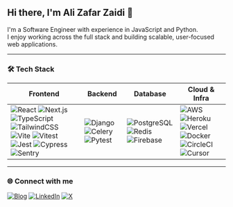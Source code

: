 ## Hi there, I'm Ali Zafar Zaidi 👋

I'm a Software Engineer with experience in JavaScript and Python.  
I enjoy working across the full stack and building scalable, user-focused web applications.  

---

### 🛠️ Tech Stack

| Frontend | Backend | Database | Cloud & Infra |
|----------|---------|----------|---------------|
| ![React](https://img.shields.io/badge/React-20232A?style=for-the-badge&logo=react&logoColor=61DAFB) ![Next.js](https://img.shields.io/badge/Next.js-000000?style=for-the-badge&logo=nextdotjs&logoColor=white) ![TypeScript](https://img.shields.io/badge/TypeScript-007ACC?style=for-the-badge&logo=typescript&logoColor=white) ![TailwindCSS](https://img.shields.io/badge/TailwindCSS-38B2AC?style=for-the-badge&logo=tailwind-css&logoColor=white) ![Vite](https://img.shields.io/badge/Vite-646CFF?style=for-the-badge&logo=vite&logoColor=white) ![Vitest](https://img.shields.io/badge/Vitest-6E9F18?style=for-the-badge&logo=vitest&logoColor=white) ![Jest](https://img.shields.io/badge/Jest-C21325?style=for-the-badge&logo=jest&logoColor=white) ![Cypress](https://img.shields.io/badge/Cypress-17202C?style=for-the-badge&logo=cypress&logoColor=white) ![Sentry](https://img.shields.io/badge/Sentry-362D59?style=for-the-badge&logo=sentry&logoColor=white) | ![Django](https://img.shields.io/badge/Django-092E20?style=for-the-badge&logo=django&logoColor=white) ![Celery](https://img.shields.io/badge/Celery-37814A?style=for-the-badge&logo=celery&logoColor=white) ![Pytest](https://img.shields.io/badge/Pytest-0A9EDC?style=for-the-badge&logo=pytest&logoColor=white) | ![PostgreSQL](https://img.shields.io/badge/PostgreSQL-316192?style=for-the-badge&logo=postgresql&logoColor=white) ![Redis](https://img.shields.io/badge/Redis-DC382D?style=for-the-badge&logo=redis&logoColor=white) ![Firebase](https://img.shields.io/badge/Firebase-FFCA28?style=for-the-badge&logo=firebase&logoColor=black) | ![AWS](https://img.shields.io/badge/AWS-232F3E?style=for-the-badge&logo=amazon-aws&logoColor=white) ![Heroku](https://img.shields.io/badge/Heroku-430098?style=for-the-badge&logo=heroku&logoColor=white) ![Vercel](https://img.shields.io/badge/Vercel-000000?style=for-the-badge&logo=vercel&logoColor=white) ![Docker](https://img.shields.io/badge/Docker-2496ED?style=for-the-badge&logo=docker&logoColor=white) ![CircleCI](https://img.shields.io/badge/CircleCI-343434?style=for-the-badge&logo=circleci&logoColor=white) ![Cursor](https://img.shields.io/badge/Cursor-000000?style=for-the-badge&logoColor=white) |

---

### 🌐 Connect with me
[![Blog](https://img.shields.io/badge/Blog-📝-FF6F61?style=for-the-badge)](https://alizafarzaidi.medium.com/) 
[![LinkedIn](https://img.shields.io/badge/LinkedIn-0A66C2?style=for-the-badge&logo=linkedin&logoColor=white)](https://www.linkedin.com/in/ali-zaidi-software-developer-ca/) 
[![X](https://img.shields.io/badge/X-000000?style=for-the-badge&logo=twitter&logoColor=white)](https://x.com/AlisZafar)
